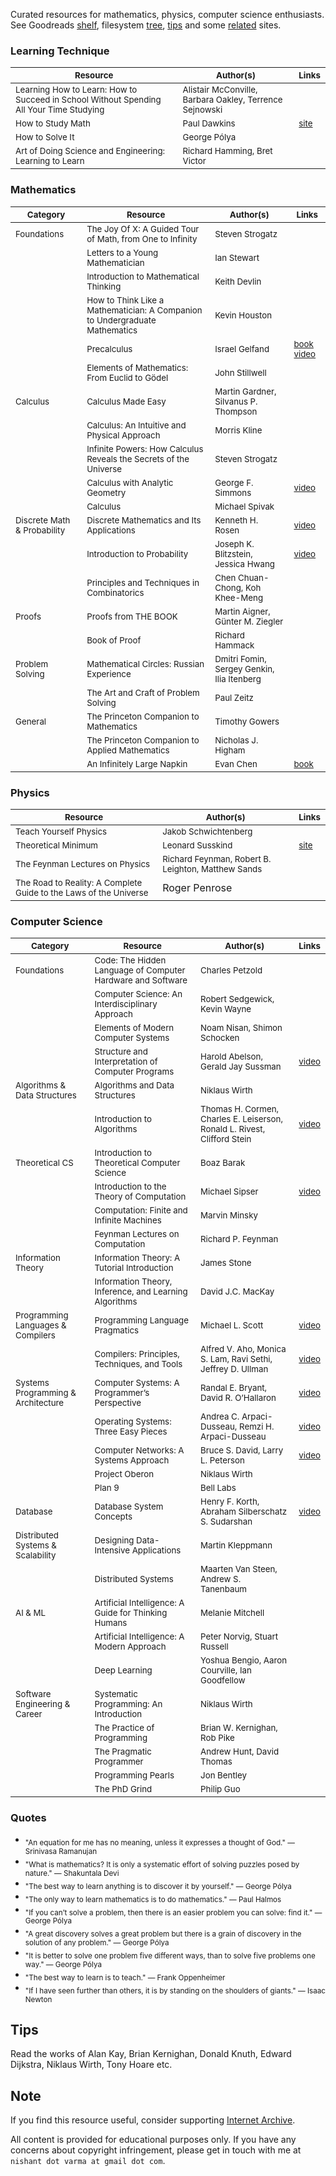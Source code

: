 Curated resources for mathematics, physics, computer science enthusiasts. See Goodreads [shelf](https://www.goodreads.com/review/list/72807383-nishant-varma), filesystem [tree](tree.txt), [tips](tips.md) and some [related](related.md) sites.

### Learning Technique

| <sub>Resource</sub> | <sub>Author(s)</sub> | <sub>Links</subs> |
|---|---|---|
| <sub>Learning How to Learn: How to Succeed in School Without Spending All Your Time Studying</sub> | <sub>Alistair McConville, Barbara Oakley, Terrence Sejnowski</sub> |  |
| <sub>How to Study Math</sub>| <sub>Paul Dawkins</sub> | <sub>[site](https://tutorial.math.lamar.edu/Extras/StudyMath/HowToStudyMath.aspx)</sub>  |
| <sub>How to Solve It</sub> | <sub>George Pólya</sub> |  |
| <sub>Art of Doing Science and Engineering: Learning to Learn</sub> | <sub>Richard Hamming, Bret Victor</sub> |  |

### Mathematics

| <sub>Category</sub> | <sub>Resource</sub> | <sub>Author(s)</sub> | <sub>Links</sub> |
|---|---|---|---|
| <sub>Foundations</sub> | <sub>The Joy Of X: A Guided Tour of Math, from One to Infinity</sub> | <sub>Steven Strogatz</sub> |  |
|  | <sub>Letters to a Young Mathematician</sub> | <sub>Ian Stewart</sub> |  |
|  | <sub>Introduction to Mathematical Thinking</sub> | <sub>Keith Devlin</sub> |  |
|  | <sub>How to Think Like a Mathematician: A Companion to Undergraduate Mathematics</sub> | <sub>Kevin Houston</sub> |  |
|  | <sub>Precalculus</sub> | <sub>Israel Gelfand</sub> | <sub>[book](https://archive.org/details/precalculus-israel-gelfand) [video](https://archive.org/details/umkc-math110-college-algebra)</sub> |
|  | <sub>Elements of Mathematics: From Euclid to Gödel</sub> | <sub>John Stillwell</sub> |  |
|  <sub>Calculus</sub> | <sub>Calculus Made Easy</sub> | <sub>Martin Gardner, Silvanus P. Thompson</sub> |  |
|  | <sub>Calculus: An Intuitive and Physical Approach</sub> | <sub>Morris Kline</sub> |  |
|  | <sub>Infinite Powers: How Calculus Reveals the Secrets of the Universe</sub> | <sub>Steven Strogatz</sub> |  |
|  | <sub>Calculus with Analytic Geometry</sub> | <sub>George F. Simmons</sub> | <sub>[video](https://archive.org/details/mit-1801-single-variable-calculus)</sub> |
|  | <sub>Calculus</sub> | <sub>Michael Spivak</sub> |  |
| <sub>Discrete Math & Probability</sub> | <sub>Discrete Mathematics and Its Applications</sub> | <sub>Kenneth H. Rosen</sub> | <sub>[video](https://archive.org/details/ucb-cs70-discrete-mathematics-and-probability-theory)</sub> |
|  | <sub>Introduction to Probability</sub> | <sub>Joseph K. Blitzstein, Jessica Hwang</sub> | <sub>[video](https://archive.org/details/harvard-stat110-probability)</sub> |
|  | <sub>Principles and Techniques in Combinatorics</sub> | <sub>Chen Chuan-Chong, Koh Khee-Meng</sub> |  |
| <sub>Proofs</sub> | <sub>Proofs from THE BOOK</sub> | <sub>Martin Aigner, Günter M. Ziegler</sub> |  |
|  | <sub>Book of Proof</sub> | <sub>Richard Hammack</sub> |  |
|  <sub>Problem Solving</sub> | <sub>Mathematical Circles: Russian Experience</sub> | <sub>Dmitri Fomin, Sergey Genkin, Ilia Itenberg</sub> |  |
|  | <sub>The Art and Craft of Problem Solving</sub> | <sub>Paul Zeitz</sub> |  |
| <sub>General</sub> | <sub>The Princeton Companion to Mathematics</sub> | <sub>Timothy Gowers</sub> |  |
|  | <sub>The Princeton Companion to Applied Mathematics</sub> | <sub>Nicholas J. Higham</sub> |  |
|  | <sub>An Infinitely Large Napkin</sub> | <sub>Evan Chen</sub> | <sub>[book](https://venhance.github.io/napkin/Napkin.pdf)</sub> |

### Physics

| <sub>Resource</sub> | <sub>Author(s)</sub> | <sub>Links</sub> |
|---|---|---|
| <sub>Teach Yourself Physics</sub> | <sub>Jakob Schwichtenberg</sub> |  |
| <sub>Theoretical Minimum</sub> | <sub>Leonard Susskind</sub> | <sub>[site](https://theoreticalminimum.com/)</sub> |
| <sub>The Feynman Lectures on Physics</sub> | <sub>Richard Feynman, Robert B. Leighton, Matthew Sands</sub> |  |
| <sub>The Road to Reality: A Complete Guide to the Laws of the Universe</sub>| Roger Penrose |

### Computer Science

| <sub>Category</sub> | <sub>Resource</sub> | <sub>Author(s)</sub> | <sub>Links</sub> |
|---|---|---|---|
| <sub>Foundations</sub> | <sub>Code: The Hidden Language of Computer Hardware and Software</sub> | <sub>Charles Petzold</sub> |  |
|  | <sub>Computer Science: An Interdisciplinary Approach</sub> | <sub>Robert Sedgewick, Kevin Wayne</sub> |  |
|  | <sub>Elements of Modern Computer Systems</sub> | <sub>Noam Nisan, Shimon Schocken</sub> |  |
|  | <sub>Structure and Interpretation of Computer Programs</sub> | <sub>Harold Abelson, Gerald Jay Sussman</sub> | <sub>[video](https://archive.org/details/mit-6001-structure-and-interpretation-of-computer-programs)</sub> |
| <sub>Algorithms & Data Structures</sub> | <sub>Algorithms and Data Structures</sub> | <sub>Niklaus Wirth</sub> |  |
|  | <sub>Introduction to Algorithms</sub> | <sub>Thomas H. Cormen, Charles E. Leiserson, Ronald L. Rivest, Clifford Stein</sub> | <sub>[video](https://archive.org/details/mit-6006-introduction-to-algorithms)</sub> |
| <sub>Theoretical CS</sub> | <sub>Introduction to Theoretical Computer Science</sub> | <sub>Boaz Barak</sub> |  |
|  | <sub>Introduction to the Theory of Computation</sub> | <sub>Michael Sipser</sub> | <sub>[video](https://archive.org/details/mit-18404j-theory-of-computation)</sub> |
|  | <sub>Computation: Finite and Infinite Machines</sub> | <sub>Marvin Minsky</sub> |  |
|  | <sub>Feynman Lectures on Computation</sub> | <sub>Richard P. Feynman</sub> |  |
| <sub>Information Theory</sub> | <sub>Information Theory: A Tutorial Introduction</sub> | <sub>James Stone</sub> | <sub></sub> |
|  | <sub>Information Theory, Inference, and Learning Algorithms</sub> | <sub>David J.C. MacKay</sub> |  |
| <sub>Programming Languages & Compilers</sub> | <sub>Programming Language Pragmatics</sub> | <sub>Michael L. Scott</sub> | <sub>[video](https://archive.org/details/stonybrook-cse307-principles-of-programming-languages)</sub> |
|  | <sub>Compilers: Principles, Techniques, and Tools</sub> | <sub>Alfred V. Aho, Monica S. Lam, Ravi Sethi, Jeffrey D. Ullman</sub> | <sub>[video](https://archive.org/details/coursera-compilers)</sub> |
| <sub>Systems Programming & Architecture</sub> | <sub>Computer Systems: A Programmer’s Perspective</sub> | <sub>Randal E. Bryant, David R. O’Hallaron</sub> | <sub>[video](https://archive.org/details/cmu-15-213-introduction-to-computer-systems)</sub> |
|  | <sub>Operating Systems: Three Easy Pieces</sub> | <sub>Andrea C. Arpaci-Dusseau, Remzi H. Arpaci-Dusseau</sub> | <sub>[video](https://archive.org/details/caltech-cs124-operating-systems)</sub> |
|  | <sub>Computer Networks: A Systems Approach</sub> | <sub>Bruce S. David, Larry L. Peterson</sub> | <sub>[video](https://archive.org/details/stanford-cs144-introduction-to-computer-networking)</sub> |
|  | <sub>Project Oberon</sub> | <sub>Niklaus Wirth</sub> |  |
|  | <sub>Plan 9</sub> | <sub>Bell Labs</sub> |  |
| <sub>Database</sub> | <sub>Database System Concepts</sub> | <sub>Henry F. Korth, Abraham Silberschatz S. Sudarshan</sub> | <sub>[video](https://archive.org/details/cmu-15-445-introduction-to-database-systems)</sub> |
| <sub>Distributed Systems & Scalability</sub> | <sub>Designing Data-Intensive Applications</sub> | <sub>Martin Kleppmann</sub> |  |
|  | <sub>Distributed Systems</sub> | <sub>Maarten Van Steen, Andrew S. Tanenbaum</sub> |  |
| <sub>AI & ML</sub> | <sub>Artificial Intelligence: A Guide for Thinking Humans</sub> | <sub>Melanie Mitchell</sub> |  |
|  | <sub>Artificial Intelligence: A Modern Approach</sub> | <sub>Peter Norvig, Stuart Russell</sub> |  |
|  | <sub>Deep Learning</sub> | <sub>Yoshua Bengio, Aaron Courville, Ian Goodfellow</sub> |  |
| <sub>Software Engineering & Career</sub> | <sub>Systematic Programming: An Introduction</sub> | <sub>Niklaus Wirth</sub> |  |
|  | <sub>The Practice of Programming</sub> | <sub>Brian W. Kernighan, Rob Pike</sub> |  |
|  | <sub>The Pragmatic Programmer</sub> | <sub>Andrew Hunt, David Thomas</sub> |  |
|  | <sub>Programming Pearls</sub> | <sub>Jon Bentley</sub> |  |
|  | <sub>The PhD Grind</sub> | <sub>Philip Guo</sub> |  |

### Quotes

- <sub>"An equation for me has no meaning, unless it expresses a thought of God." — Srinivasa Ramanujan</sub>
- <sub>"What is mathematics? It is only a systematic effort of solving puzzles posed by nature." — Shakuntala Devi</sub>
- <sub>"The best way to learn anything is to discover it by yourself." — George Pólya</sub>
- <sub>"The only way to learn mathematics is to do mathematics." — Paul Halmos</sub>
- <sub>"If you can’t solve a problem, then there is an easier problem you can solve: find it." — George Pólya</sub>
- <sub>"A great discovery solves a great problem but there is a grain of discovery in the solution of any problem." — George Pólya</sub>
- <sub>"It is better to solve one problem five different ways, than to solve five problems one way." — George Pólya</sub>
- <sub>"The best way to learn is to teach." — Frank Oppenheimer</sub>
- <sub>"If I have seen further than others, it is by standing on the shoulders of giants." — Isaac Newton</sub>

## Tips

Read the works of Alan Kay, Brian Kernighan, Donald Knuth, Edward Dijkstra, Niklaus Wirth, Tony Hoare etc.

## Note

If you find this resource useful, consider supporting [Internet Archive](https://archive.org/donate).

All content is provided for educational purposes only. If you have any concerns about copyright infringement, please get in touch with me at `nishant dot varma at gmail dot com`.
